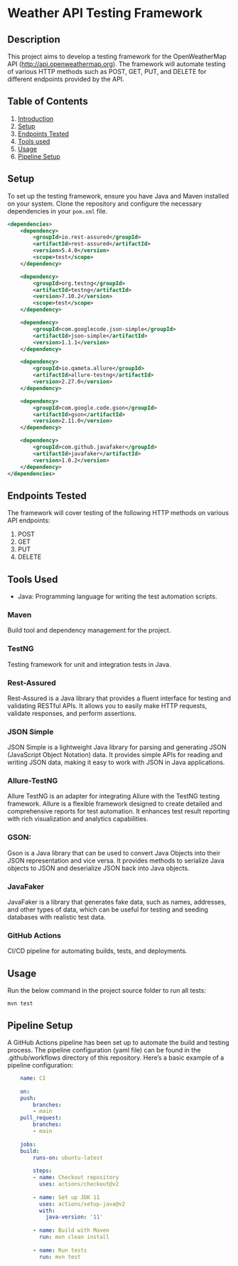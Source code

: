 # Weather API Testing Framework

## Description
This project aims to develop a testing framework for the OpenWeatherMap API (http://api.openweathermap.org). The framework will automate testing of various HTTP methods such as POST, GET, PUT, and DELETE for different endpoints provided by the API.

## Table of Contents
1. [Introduction](#weather-api-testing-framework)
2. [Setup](#setup)
3. [Endpoints Tested](#endpoints-tested)
4. [Tools used](#tools-used)
5. [Usage](#usage)
6. [Pipeline Setup](#pipeline-setup)

## Setup
To set up the testing framework, ensure you have Java and Maven installed on your system. Clone the repository and configure the necessary dependencies in your `pom.xml` file.

```xml
<dependencies>
    <dependency>
        <groupId>io.rest-assured</groupId>
        <artifactId>rest-assured</artifactId>
        <version>5.4.0</version>
        <scope>test</scope>
    </dependency>

    <dependency>
        <groupId>org.testng</groupId>
        <artifactId>testng</artifactId>
        <version>7.10.2</version>
        <scope>test</scope>
    </dependency>

    <dependency>
        <groupId>com.googlecode.json-simple</groupId>
        <artifactId>json-simple</artifactId>
        <version>1.1.1</version>
    </dependency>

    <dependency>
        <groupId>io.qameta.allure</groupId>
        <artifactId>allure-testng</artifactId>
        <version>2.27.0</version>
    </dependency>

    <dependency>
        <groupId>com.google.code.gson</groupId>
        <artifactId>gson</artifactId>
        <version>2.11.0</version>
    </dependency>

    <dependency>
        <groupId>com.github.javafaker</groupId>
        <artifactId>javafaker</artifactId>
        <version>1.0.2</version>
    </dependency>
</dependencies>
```

## Endpoints Tested
The framework will cover testing of the following HTTP methods on various API endpoints:

1. POST
2. GET
3. PUT
4. DELETE

## Tools Used

- Java: Programming language for writing the test automation scripts.

### Maven
Build tool and dependency management for the project.

### TestNG
Testing framework for unit and integration tests in Java.

### Rest-Assured
Rest-Assured is a Java library that provides a fluent interface for testing and validating RESTful APIs. It allows you to easily make HTTP requests, validate responses, and perform assertions.

### JSON Simple
JSON Simple is a lightweight Java library for parsing and generating JSON (JavaScript Object Notation) data. It provides simple APIs for reading and writing JSON data, making it easy to work with JSON in Java applications.

### Allure-TestNG
Allure TestNG is an adapter for integrating Allure with the TestNG testing framework. Allure is a flexible framework designed to create detailed and comprehensive reports for test automation. It enhances test result reporting with rich visualization and analytics capabilities.

### GSON: 
Gson is a Java library that can be used to convert Java Objects into their JSON representation and vice versa. It provides methods to serialize Java objects to JSON and deserialize JSON back into Java objects.

### JavaFaker
JavaFaker is a library that generates fake data, such as names, addresses, and other types of data, which can be useful for testing and seeding databases with realistic test data. 

### GitHub Actions
CI/CD pipeline for automating builds, tests, and deployments.

## Usage
Run the below command in the project source folder to run all tests:
```shell
mvn test
```

## Pipeline Setup
A GitHub Actions pipeline has been set up to automate the build and testing process. The pipeline configuration (yaml file) can be found in the .github/workflows directory of this repository. Here’s a basic example of a pipeline configuration:

```yaml
    name: CI
    
    on:
    push:
        branches:
        - main
    pull_request:
        branches:
        - main
    
    jobs:
    build:
        runs-on: ubuntu-latest
    
        steps:
        - name: Checkout repository
          uses: actions/checkout@v2
    
        - name: Set up JDK 11
          uses: actions/setup-java@v2
          with:
            java-version: '11'
    
        - name: Build with Maven
          run: mvn clean install
    
        - name: Run tests
          run: mvn test
```